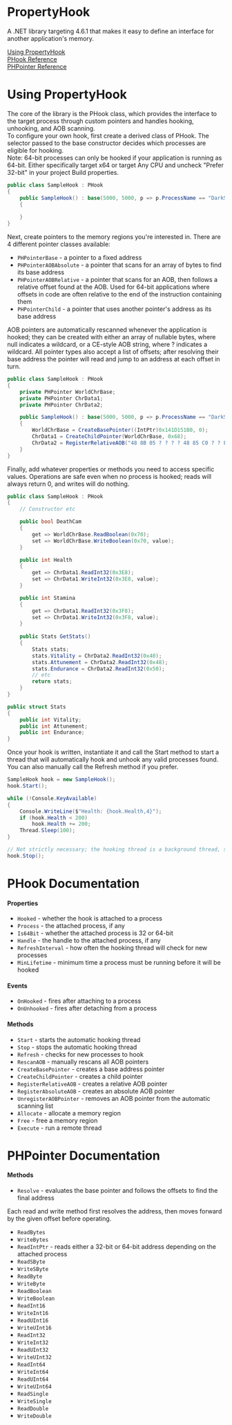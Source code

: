 # PropertyHook
A .NET library targeting 4.6.1 that makes it easy to define an interface for another application's memory.

[Using PropertyHook](#using)  
[PHook Reference](#phook)  
[PHPointer Reference](#phpointer)  

<a name="using"></a>
# Using PropertyHook
The core of the library is the PHook class, which provides the interface to the target process through custom pointers and handles hooking, unhooking, and AOB scanning.  
To configure your own hook, first create a derived class of PHook. The selector passed to the base constructor decides which processes are eligible for hooking.  
Note: 64-bit processes can only be hooked if your application is running as 64-bit. Either specifically target x64 or target Any CPU and uncheck "Prefer 32-bit" in your project Build properties.  
```cs
public class SampleHook : PHook
{
	public SampleHook() : base(5000, 5000, p => p.ProcessName == "DarkSoulsRemastered")
	{
	
	}
}
```

Next, create pointers to the memory regions you're interested in. There are 4 different pointer classes available:
* `PHPointerBase` - a pointer to a fixed address
* `PHPointerAOBAbsolute` - a pointer that scans for an array of bytes to find its base address
* `PHPointerAOBRelative` - a pointer that scans for an AOB, then follows a relative offset found at the AOB. Used for 64-bit applications where offsets in code are often relative to the end of the instruction containing them
* `PHPointerChild` - a pointer that uses another pointer's address as its base address

AOB pointers are automatically rescanned whenever the application is hooked; they can be created with either an array of nullable bytes, where null indicates a wildcard, or a CE-style AOB string, where ? indicates a wildcard. All pointer types also accept a list of offsets; after resolving their base address the pointer will read and jump to an address at each offset in turn.
```cs
public class SampleHook : PHook
{
	private PHPointer WorldChrBase;
	private PHPointer ChrData1;
	private PHPointer ChrData2;

	public SampleHook() : base(5000, 5000, p => p.ProcessName == "DarkSoulsRemastered")
	{
		WorldChrBase = CreateBasePointer((IntPtr)0x141D151B0, 0);
		ChrData1 = CreateChildPointer(WorldChrBase, 0x68);
		ChrData2 = RegisterRelativeAOB("48 8B 05 ? ? ? ? 48 85 C0 ? ? F3 0F 58 80 AC 00 00 00", 3, 7, 0, 0x10);
	}
}
```

Finally, add whatever properties or methods you need to access specific values. Operations are safe even when no process is hooked; reads will always return 0, and writes will do nothing.
```cs
public class SampleHook : PHook
{
	// Constructor etc

	public bool DeathCam
	{
		get => WorldChrBase.ReadBoolean(0x70);
		set => WorldChrBase.WriteBoolean(0x70, value);
	}

	public int Health
	{
		get => ChrData1.ReadInt32(0x3E8);
		set => ChrData1.WriteInt32(0x3E8, value);
	}

	public int Stamina
	{
		get => ChrData1.ReadInt32(0x3F8);
		set => ChrData1.WriteInt32(0x3F8, value);
	}
	
	public Stats GetStats()
	{
		Stats stats;
		stats.Vitality = ChrData2.ReadInt32(0x40);
		stats.Attunement = ChrData2.ReadInt32(0x48);
		stats.Endurance = ChrData2.ReadInt32(0x50);
		// etc
		return stats;
	}
}

public struct Stats
{
	public int Vitality;
	public int Attunement;
	public int Endurance;
}
```

Once your hook is written, instantiate it and call the Start method to start a thread that will automatically hook and unhook any valid processes found. You can also manually call the Refresh method if you prefer.
```cs
SampleHook hook = new SampleHook();
hook.Start();

while (!Console.KeyAvailable)
{
	Console.WriteLine($"Health: {hook.Health,4}");
	if (hook.Health < 200)
		hook.Health += 200;
	Thread.Sleep(100);
}

// Not strictly necessary; the hooking thread is a background thread, so it will exit automatically
hook.Stop();
```

<a name="phook"></a>
# PHook Documentation
#### Properties
* `Hooked` - whether the hook is attached to a process
* `Process` - the attached process, if any
* `Is64Bit` - whether the attached process is 32 or 64-bit
* `Handle` - the handle to the attached process, if any
* `RefreshInterval` - how often the hooking thread will check for new processes
* `MinLifetime` - minimum time a process must be running before it will be hooked

#### Events
* `OnHooked` - fires after attaching to a process
* `OnUnhooked` - fires after detaching from a process

#### Methods
* `Start` - starts the automatic hooking thread
* `Stop` - stops the automatic hooking thread
* `Refresh` - checks for new processes to hook
* `RescanAOB` - manually rescans all AOB pointers
* `CreateBasePointer` - creates a base address pointer
* `CreateChildPointer` - creates a child pointer
* `RegisterRelativeAOB` - creates a relative AOB pointer
* `RegisterAbsoluteAOB` - creates an absolute AOB pointer
* `UnregisterAOBPointer` - removes an AOB pointer from the automatic scanning list
* `Allocate` - allocate a memory region
* `Free` - free a memory region
* `Execute` - run a remote thread

<a name="phpointer"></a>
# PHPointer Documentation
#### Methods
* `Resolve` - evaluates the base pointer and follows the offsets to find the final address

Each read and write method first resolves the address, then moves forward by the given offset before operating.
* `ReadBytes`
* `WriteBytes`
* `ReadIntPtr` - reads either a 32-bit or 64-bit address depending on the attached process
* `ReadSByte`
* `WriteSByte`
* `ReadByte`
* `WriteByte`
* `ReadBoolean`
* `WriteBoolean`
* `ReadInt16`
* `WriteInt16`
* `ReadUInt16`
* `WriteUInt16`
* `ReadInt32`
* `WriteInt32`
* `ReadUInt32`
* `WriteUInt32`
* `ReadInt64`
* `WriteInt64`
* `ReadUInt64`
* `WriteUInt64`
* `ReadSingle`
* `WriteSingle`
* `ReadDouble`
* `WriteDouble`
